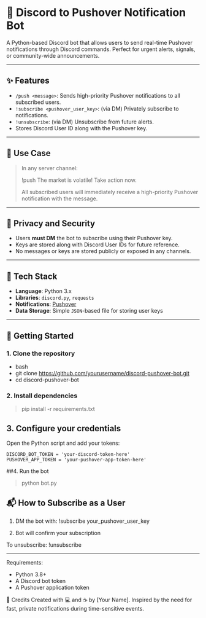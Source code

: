 # 🔔 Discord to Pushover Notification Bot

A Python-based Discord bot that allows users to send real-time Pushover notifications through Discord commands. Perfect for urgent alerts, signals, or community-wide announcements.

---

## ✨ Features

- `/push <message>`: Sends high-priority Pushover notifications to all subscribed users.
- `!subscribe <pushover_user_key>`: (via DM) Privately subscribe to notifications.
- `!unsubscribe`: (via DM) Unsubscribe from future alerts.
- Stores Discord User ID along with the Pushover key.

---

## 📱 Use Case

> In any server channel:
>
> !push The market is volatile! Take action now.
>
> All subscribed users will immediately receive a high-priority Pushover notification with the message.

---

## 🔐 Privacy and Security

- Users **must DM** the bot to subscribe using their Pushover key.
- Keys are stored along with Discord User IDs for future reference.
- No messages or keys are stored publicly or exposed in any channels.

---

## 🔧 Tech Stack

- **Language**: Python 3.x
- **Libraries**: `discord.py`, `requests`
- **Notifications**: [Pushover](https://pushover.net/)
- **Data Storage**: Simple `JSON`-based file for storing user keys

---

## 🚀 Getting Started

### 1. Clone the repository
- bash
- git clone https://github.com/yourusername/discord-pushover-bot.git
- cd discord-pushover-bot

### 2. Install dependencies
>pip install -r requirements.txt

## 3. Configure your credentials
Open the Python script and add your tokens:

```
DISCORD_BOT_TOKEN = 'your-discord-token-here'
PUSHOVER_APP_TOKEN = 'your-pushover-app-token-here'
```

##4. Run the bot
>python bot.py

## 📬 How to Subscribe as a User
1. DM the bot with:
!subscribe your_pushover_user_key

2. Bot will confirm your subscription

To unsubscribe:
!unsubscribe

---

Requirements:
- Python 3.8+
- A Discord bot token
- A Pushover application token

🙌 Credits
Created with 💻 and ☕ by [Your Name]. Inspired by the need for fast, private notifications during time-sensitive events.

